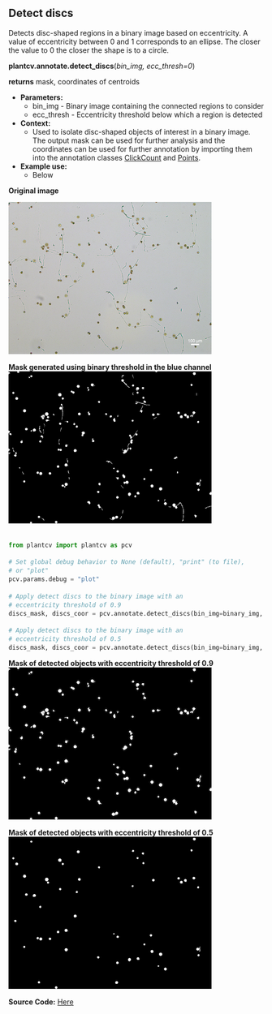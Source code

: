 ## Detect discs 

Detects disc-shaped regions in a binary image based on eccentricity.
A value of eccentricity between 0 and 1 corresponds to an ellipse.
The closer the value to 0 the closer the shape is to a circle.

**plantcv.annotate.detect_discs**(*bin_img, ecc_thresh=0*)

**returns** mask, coordinates of centroids

- **Parameters:**
    - bin_img - Binary image containing the connected regions to consider
    - ecc_thresh - Eccentricity threshold below which a region is detected
- **Context:**
    - Used to isolate disc-shaped objects of interest in a binary image. The output mask can be used for further analysis
    and the coordinates can be used for further annotation by importing them into the annotation classes
    [ClickCount](annotate_click_count.md) and [Points](annotate_points.md).
- **Example use:**
    - Below

**Original image**

![ori_img](img/documentation_images/annotate_click_count/count_img.jpg)

**Mask generated using binary threshold in the blue channel**
![bin_img](img/documentation_images/annotate_detect_discs/discs_pre_scaled.png)

```python

from plantcv import plantcv as pcv

# Set global debug behavior to None (default), "print" (to file),
# or "plot"
pcv.params.debug = "plot"

# Apply detect discs to the binary image with an
# eccentricity threshold of 0.9
discs_mask, discs_coor = pcv.annotate.detect_discs(bin_img=binary_img, ecc_thresh=0.9)

# Apply detect discs to the binary image with an
# eccentricity threshold of 0.5
discs_mask, discs_coor = pcv.annotate.detect_discs(bin_img=binary_img, ecc_thresh=0.5)

```

**Mask of detected objects with eccentricity threshold of 0.9**
![count_img](img/documentation_images/annotate_click_count/count_mask.png)

**Mask of detected objects with eccentricity threshold of 0.5**
![count_img](img/documentation_images/annotate_detect_discs/discs_mask_scaled.png)

**Source Code:** [Here](https://github.com/danforthcenter/plantcv/blob/master/plantcv/plantcv/annotate/detect_discs.py)
